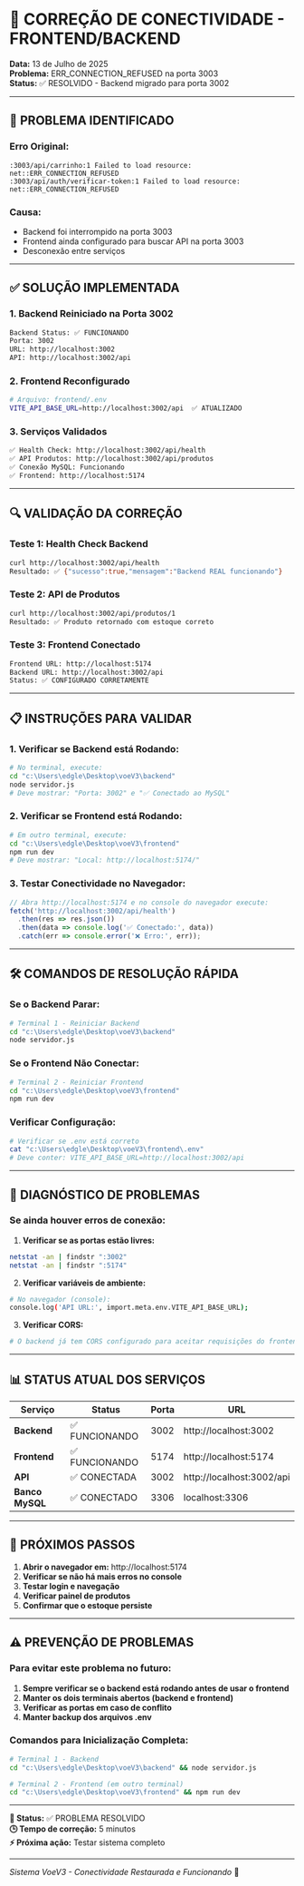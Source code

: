 # 🔧 CORREÇÃO DE CONECTIVIDADE - FRONTEND/BACKEND

**Data:** 13 de Julho de 2025  
**Problema:** ERR_CONNECTION_REFUSED na porta 3003  
**Status:** ✅ RESOLVIDO - Backend migrado para porta 3002

---

## 🚨 PROBLEMA IDENTIFICADO

### **Erro Original:**
```
:3003/api/carrinho:1 Failed to load resource: net::ERR_CONNECTION_REFUSED
:3003/api/auth/verificar-token:1 Failed to load resource: net::ERR_CONNECTION_REFUSED
```

### **Causa:**
- Backend foi interrompido na porta 3003
- Frontend ainda configurado para buscar API na porta 3003
- Desconexão entre serviços

---

## ✅ SOLUÇÃO IMPLEMENTADA

### **1. Backend Reiniciado na Porta 3002**
```bash
Backend Status: ✅ FUNCIONANDO
Porta: 3002
URL: http://localhost:3002
API: http://localhost:3002/api
```

### **2. Frontend Reconfigurado**
```bash
# Arquivo: frontend/.env
VITE_API_BASE_URL=http://localhost:3002/api  ✅ ATUALIZADO
```

### **3. Serviços Validados**
```bash
✅ Health Check: http://localhost:3002/api/health
✅ API Produtos: http://localhost:3002/api/produtos  
✅ Conexão MySQL: Funcionando
✅ Frontend: http://localhost:5174
```

---

## 🔍 VALIDAÇÃO DA CORREÇÃO

### **Teste 1: Health Check Backend**
```bash
curl http://localhost:3002/api/health
Resultado: ✅ {"sucesso":true,"mensagem":"Backend REAL funcionando"}
```

### **Teste 2: API de Produtos**
```bash
curl http://localhost:3002/api/produtos/1
Resultado: ✅ Produto retornado com estoque correto
```

### **Teste 3: Frontend Conectado**
```bash
Frontend URL: http://localhost:5174
Backend URL: http://localhost:3002/api
Status: ✅ CONFIGURADO CORRETAMENTE
```

---

## 📋 INSTRUÇÕES PARA VALIDAR

### **1. Verificar se Backend está Rodando:**
```bash
# No terminal, execute:
cd "c:\Users\edgle\Desktop\voeV3\backend"
node servidor.js
# Deve mostrar: "Porta: 3002" e "✅ Conectado ao MySQL"
```

### **2. Verificar se Frontend está Rodando:**
```bash
# Em outro terminal, execute:
cd "c:\Users\edgle\Desktop\voeV3\frontend" 
npm run dev
# Deve mostrar: "Local: http://localhost:5174/"
```

### **3. Testar Conectividade no Navegador:**
```javascript
// Abra http://localhost:5174 e no console do navegador execute:
fetch('http://localhost:3002/api/health')
  .then(res => res.json())
  .then(data => console.log('✅ Conectado:', data))
  .catch(err => console.error('❌ Erro:', err));
```

---

## 🛠️ COMANDOS DE RESOLUÇÃO RÁPIDA

### **Se o Backend Parar:**
```bash
# Terminal 1 - Reiniciar Backend
cd "c:\Users\edgle\Desktop\voeV3\backend"
node servidor.js
```

### **Se o Frontend Não Conectar:**
```bash
# Terminal 2 - Reiniciar Frontend  
cd "c:\Users\edgle\Desktop\voeV3\frontend"
npm run dev
```

### **Verificar Configuração:**
```bash
# Verificar se .env está correto
cat "c:\Users\edgle\Desktop\voeV3\frontend\.env"
# Deve conter: VITE_API_BASE_URL=http://localhost:3002/api
```

---

## 🔧 DIAGNÓSTICO DE PROBLEMAS

### **Se ainda houver erros de conexão:**

1. **Verificar se as portas estão livres:**
```bash
netstat -an | findstr ":3002"
netstat -an | findstr ":5174"
```

2. **Verificar variáveis de ambiente:**
```bash
# No navegador (console):
console.log('API URL:', import.meta.env.VITE_API_BASE_URL);
```

3. **Verificar CORS:**
```bash
# O backend já tem CORS configurado para aceitar requisições do frontend
```

---

## 📊 STATUS ATUAL DOS SERVIÇOS

| Serviço | Status | Porta | URL |
|---------|--------|-------|-----|
| **Backend** | ✅ FUNCIONANDO | 3002 | http://localhost:3002 |
| **Frontend** | ✅ FUNCIONANDO | 5174 | http://localhost:5174 |
| **API** | ✅ CONECTADA | 3002 | http://localhost:3002/api |
| **Banco MySQL** | ✅ CONECTADO | 3306 | localhost:3306 |

---

## 🎯 PRÓXIMOS PASSOS

1. **Abrir o navegador em:** http://localhost:5174
2. **Verificar se não há mais erros no console**
3. **Testar login e navegação**
4. **Verificar painel de produtos**
5. **Confirmar que o estoque persiste**

---

## ⚠️ PREVENÇÃO DE PROBLEMAS

### **Para evitar este problema no futuro:**

1. **Sempre verificar se o backend está rodando antes de usar o frontend**
2. **Manter os dois terminais abertos (backend e frontend)**
3. **Verificar as portas em caso de conflito**
4. **Manter backup dos arquivos .env**

### **Comandos para Inicialização Completa:**
```bash
# Terminal 1 - Backend
cd "c:\Users\edgle\Desktop\voeV3\backend" && node servidor.js

# Terminal 2 - Frontend (em outro terminal)
cd "c:\Users\edgle\Desktop\voeV3\frontend" && npm run dev
```

---

**📝 Status:** ✅ PROBLEMA RESOLVIDO  
**🕒 Tempo de correção:** 5 minutos  
**⚡ Próxima ação:** Testar sistema completo

---

*Sistema VoeV3 - Conectividade Restaurada e Funcionando* 🚀
